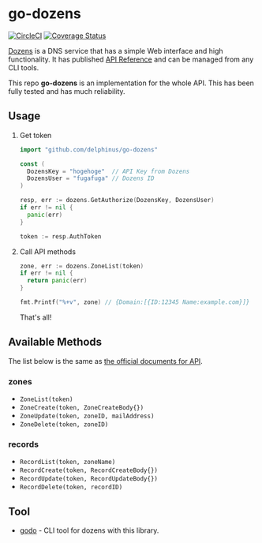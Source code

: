 # go-dozens

[![CircleCI](https://circleci.com/gh/delphinus/go-dozens/tree/master.svg?style=svg)](https://circleci.com/gh/delphinus/go-dozens/tree/master)
[![Coverage Status](https://coveralls.io/repos/github/delphinus/go-dozens/badge.svg?branch=master)](https://coveralls.io/github/delphinus/go-dozens?branch=master)

[Dozens][] is a DNS service that has a simple Web interface and high
functionality.  It has published [API Reference][api] and can be managed from
any CLI tools.

[Dozens]: http://dozens.jp
[api]: http://help.dozens.jp/categories/apiリファレンス/

This repo **go-dozens** is an implementation for the whole API.  This has been
fully tested and has much reliability.

## Usage

1. Get token

    ```go
    import "github.com/delphinus/go-dozens"

    const (
      DozensKey = "hogehoge"  // API Key from Dozens
      DozensUser = "fugafuga" // Dozens ID
    )

    resp, err := dozens.GetAuthorize(DozensKey, DozensUser)
    if err != nil {
      panic(err)
    }

    token := resp.AuthToken
    ```

2. Call API methods

    ```go
    zone, err := dozens.ZoneList(token)
    if err != nil {
      return panic(err)
    }

    fmt.Printf("%+v", zone) // {Domain:[{ID:12345 Name:example.com}]}
    ```

    That's all!

## Available Methods

The list below is the same as [the official documents for API][api].

### zones

* `ZoneList(token)`
* `ZoneCreate(token, ZoneCreateBody{})`
* `ZoneUpdate(token, zoneID, mailAddress)`
* `ZoneDelete(token, zoneID)`

### records

* `RecordList(token, zoneName)`
* `RecordCreate(token, RecordCreateBody{})`
* `RecordUpdate(token, RecordUpdateBody{})`
* `RecordDelete(token, recordID)`

## Tool

* [godo][] - CLI tool for dozens with this library.

[godo]: https://github.com/delphinus/godo
